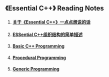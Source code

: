 《Essential C++》 Reading Notes
---

1. #### [关于《Essential C++》一点点想说的话](关于《Essential-Cpp》一点点想说的话.md)
2. #### [ESSential C++组织结构的简单描述](ESSential-Cpp组织结构的简单描述.md)
3. #### [Basic C++ Programming](Basic-Cpp-Programming.md)
4. #### [Procedural Programming](Procedural-Programming.md)
5. #### [Generic Programming](Generic-Programming.md)
